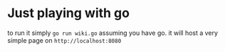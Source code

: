 # Just playing with go

to run it simply `go run wiki.go` assuming you have go.
it will host a very simple page on `http://localhost:8080`